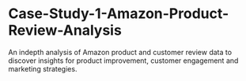 # Case-Study-1-Amazon-Product-Review-Analysis
An indepth analysis of Amazon product and customer review data to discover insights for product improvement, customer engagement and marketing strategies.
